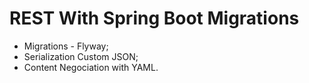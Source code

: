 # REST With Spring Boot Migrations

- Migrations - Flyway;
- Serialization	Custom JSON;
- Content Negociation with YAML.
